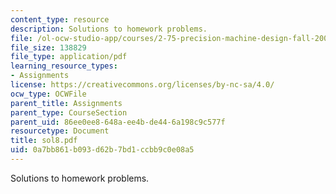 ```yaml
---
content_type: resource
description: Solutions to homework problems.
file: /ol-ocw-studio-app/courses/2-75-precision-machine-design-fall-2001/0a7bb861b093d62b7bd1ccbb9c0e08a5_sol8.pdf
file_size: 138829
file_type: application/pdf
learning_resource_types:
- Assignments
license: https://creativecommons.org/licenses/by-nc-sa/4.0/
ocw_type: OCWFile
parent_title: Assignments
parent_type: CourseSection
parent_uid: 86ee0ee8-648a-ee4b-de44-6a198c9c577f
resourcetype: Document
title: sol8.pdf
uid: 0a7bb861-b093-d62b-7bd1-ccbb9c0e08a5
---
```

Solutions to homework problems.
